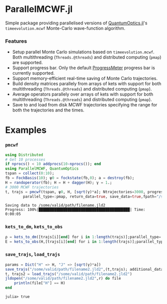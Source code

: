 # ParallelMCWF.jl
Simple package providing parallelised versions of [QuantumOptics.jl](https://github.com/qojulia/QuantumOptics.jl)'s `timeevolution.mcwf` Monte-Carlo wave-function algorithm.

### Features
- Setup parallel Monte Carlo simulations based on `timeevolution.mcwf`. Both multithreading (`Threads.@threads`) and distributed computing (`pmap`) are supported.
- Support progress bar. Only the default [ProgressMeter](https://github.com/timholy/ProgressMeter.jl) progress bar is currently supported.
- Support memory-efficient real-time saving of Monte Carlo trajectories.
- Build density matrices parallely from arrays of kets with support for both multithreading (`Threads.@threads`) and distributed computing (`pmap`).
- Average operators parallely over arrays of kets with support for both multithreading (`Threads.@threads`) and distributed computing (`pmap`).
- Save to and load from disk MCWF trajectories specifying the range for both the trajectories and the times.

# Examples

### `pmcwf`
```julia
using Distributed
# Get 10 processes
if nprocs() < 10 addprocs(10-nprocs()); end
using ParallelMCWF, QuantumOptics
tspan = collect(0:10);
fb = FockBasis(10); ψ0 = fockstate(fb,0); a = destroy(fb);
H = randoperator(fb); H = H + dagger(H); γ = 1.;
# 3000 MCWF trajectories
t, trajs = pmcwf(tspan, ψ0, H, [sqrt(γ)*a]; Ntrajectories=3000, progressbar=true,
		parallel_type=:pmap, return_data=true, save_data=true,fpath="/some/valid/path/filename.jld2");
```
```julia-repl
Saving data to /some/valid/path/filename.jld2
Progress: 100%|█████████████████████████████████████████| Time: 0:00:05
```

### `kets_to_dm`, `kets_to_obs`
```julia
ρ = kets_to_dm([trajs[i][end] for i in 1:length(trajs)];parallel_type=:pmap);
E = kets_to_obs(H,[trajs[i][end] for i in 1:length(trajs)];parallel_type=:pmap);
```

### `save_trajs`, `load_trajs`
```julia
params = Dict("H" => H, "J" => [sqrt(γ)*a])
save_trajs("/some/valid/path/filename2.jld2",(t,trajs); additional_data=params)
t, trajs2 = load_trajs("/some/valid/path/filename2.jld2")
jldopen("/some/valid/path/filename2.jld2",r) do file
	println(file["H"] == H)
end
```
```julia-repl
julia> true
```

